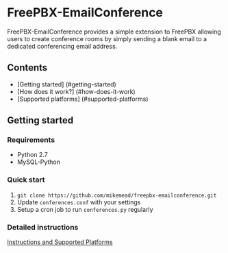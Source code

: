 # FreePBX-EmailConference

FreePBX-EmailConference provides a simple extension to FreePBX allowing users to create conference rooms by simply sending a blank email to a dedicated conferencing email address.

## Contents

- [Getting started] (#getting-started)
- [How does it work?] (#how-does-it-work)
- [Supported platforms] (#supported-platforms)

## Getting started

### Requirements

- Python 2.7
- MySQL-Python

### Quick start

1. `git clone https://github.com/mikemead/freepbx-emailconference.git`
2. Update `conferences.conf` with your settings
3. Setup a cron job to run `conferences.py` regularly

### Detailed instructions

[Instructions and Supported Platforms](http://www.mikemead.me/projects/freepbx-emailconf/)

